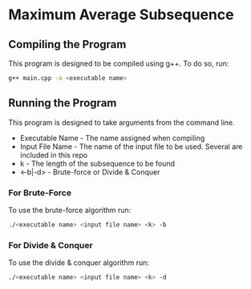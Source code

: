 # Maximum Average Subsequence
## Compiling the Program
This program is designed to be compiled using g++. To do so, run:
```bash
g++ main.cpp -o <executable name>
```
## Running the Program
This program is designed to take arguments from the command line.
* Executable Name - The name assigned when compiling
* Input File Name - The name of the input file to be used. Several are included in this repo
* k - The length of the subsequence to be found
* <-b|-d> - Brute-force or Divide & Conquer
### For Brute-Force
To use the brute-force algorithm run:
```bash
./<executable name> <input file name> <k> -b
```
### For Divide & Conquer
To use the divide & conquer algorithm run:
```bash
./<executable name> <input file name> <k> -d
```